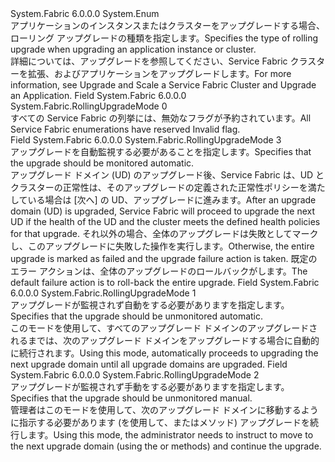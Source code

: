 <Type Name="RollingUpgradeMode" FullName="System.Fabric.RollingUpgradeMode">
  <TypeSignature Language="C#" Value="public enum RollingUpgradeMode" />
  <TypeSignature Language="ILAsm" Value=".class public auto ansi sealed RollingUpgradeMode extends System.Enum" />
  <TypeSignature Language="DocId" Value="T:System.Fabric.RollingUpgradeMode" />
  <TypeSignature Language="VB.NET" Value="Public Enum RollingUpgradeMode" />
  <TypeSignature Language="F#" Value="type RollingUpgradeMode = " />
  <AssemblyInfo>
    <AssemblyName>System.Fabric</AssemblyName>
    <AssemblyVersion>6.0.0.0</AssemblyVersion>
  </AssemblyInfo>
  <Base>
    <BaseTypeName>System.Enum</BaseTypeName>
  </Base>
  <Docs>
    <summary>
      <para><span data-ttu-id="f78d3-101">アプリケーションのインスタンスまたはクラスターをアップグレードする場合、ローリング アップグレードの種類を指定します。</span><span class="sxs-lookup"><span data-stu-id="f78d3-101">Specifies the type of rolling upgrade when upgrading an application instance or cluster.</span></span></para>
    </summary>
    <remarks>
      <para><span data-ttu-id="f78d3-102">詳細については、アップグレードを参照してください、Service Fabric クラスターを拡張、およびアプリケーションをアップグレードします。</span><span class="sxs-lookup"><span data-stu-id="f78d3-102">For more information, see Upgrade and Scale a Service Fabric Cluster and Upgrade an Application.</span></span></para>
    </remarks>
  </Docs>
  <Members>
    <Member MemberName="Invalid">
      <MemberSignature Language="C#" Value="Invalid" />
      <MemberSignature Language="ILAsm" Value=".field public static literal valuetype System.Fabric.RollingUpgradeMode Invalid = int32(0)" />
      <MemberSignature Language="DocId" Value="F:System.Fabric.RollingUpgradeMode.Invalid" />
      <MemberSignature Language="VB.NET" Value="Invalid" />
      <MemberSignature Language="F#" Value="Invalid = 0" Usage="System.Fabric.RollingUpgradeMode.Invalid" />
      <MemberType>Field</MemberType>
      <AssemblyInfo>
        <AssemblyName>System.Fabric</AssemblyName>
        <AssemblyVersion>6.0.0.0</AssemblyVersion>
      </AssemblyInfo>
      <ReturnValue>
        <ReturnType>System.Fabric.RollingUpgradeMode</ReturnType>
      </ReturnValue>
      <MemberValue>0</MemberValue>
      <Docs>
        <summary>
          <para><span data-ttu-id="f78d3-103">すべての Service Fabric の列挙には、無効なフラグが予約されています。</span><span class="sxs-lookup"><span data-stu-id="f78d3-103">All Service Fabric enumerations have reserved Invalid flag.</span></span></para>
        </summary>
      </Docs>
    </Member>
    <Member MemberName="Monitored">
      <MemberSignature Language="C#" Value="Monitored" />
      <MemberSignature Language="ILAsm" Value=".field public static literal valuetype System.Fabric.RollingUpgradeMode Monitored = int32(3)" />
      <MemberSignature Language="DocId" Value="F:System.Fabric.RollingUpgradeMode.Monitored" />
      <MemberSignature Language="VB.NET" Value="Monitored" />
      <MemberSignature Language="F#" Value="Monitored = 3" Usage="System.Fabric.RollingUpgradeMode.Monitored" />
      <MemberType>Field</MemberType>
      <AssemblyInfo>
        <AssemblyName>System.Fabric</AssemblyName>
        <AssemblyVersion>6.0.0.0</AssemblyVersion>
      </AssemblyInfo>
      <ReturnValue>
        <ReturnType>System.Fabric.RollingUpgradeMode</ReturnType>
      </ReturnValue>
      <MemberValue>3</MemberValue>
      <Docs>
        <summary>
          <para><span data-ttu-id="f78d3-104">アップグレードを自動監視する必要があることを指定します。</span><span class="sxs-lookup"><span data-stu-id="f78d3-104">Specifies that the upgrade should be monitored automatic.</span></span></para>
        </summary>
        <remarks>
          <para><span data-ttu-id="f78d3-105">アップグレード ドメイン (UD) のアップグレード後、Service Fabric は、UD とクラスターの正常性は、そのアップグレードの定義された正常性ポリシーを満たしている場合は [次へ] の UD、アップグレードに進みます。</span><span class="sxs-lookup"><span data-stu-id="f78d3-105">After an upgrade domain (UD) is upgraded, Service Fabric will proceed to upgrade the next UD if the health of the UD and the cluster meets the defined health policies for that upgrade.</span></span> <span data-ttu-id="f78d3-106">それ以外の場合、全体のアップグレードは失敗としてマークし、このアップグレードに失敗した操作を実行します。</span><span class="sxs-lookup"><span data-stu-id="f78d3-106">Otherwise, the entire upgrade is marked as failed and the upgrade failure action is taken.</span></span> <span data-ttu-id="f78d3-107">既定のエラー アクションは、全体のアップグレードのロールバックがします。</span><span class="sxs-lookup"><span data-stu-id="f78d3-107">The default failure action is to roll-back the entire upgrade.</span></span></para>
        </remarks>
      </Docs>
    </Member>
    <Member MemberName="UnmonitoredAuto">
      <MemberSignature Language="C#" Value="UnmonitoredAuto" />
      <MemberSignature Language="ILAsm" Value=".field public static literal valuetype System.Fabric.RollingUpgradeMode UnmonitoredAuto = int32(1)" />
      <MemberSignature Language="DocId" Value="F:System.Fabric.RollingUpgradeMode.UnmonitoredAuto" />
      <MemberSignature Language="VB.NET" Value="UnmonitoredAuto" />
      <MemberSignature Language="F#" Value="UnmonitoredAuto = 1" Usage="System.Fabric.RollingUpgradeMode.UnmonitoredAuto" />
      <MemberType>Field</MemberType>
      <AssemblyInfo>
        <AssemblyName>System.Fabric</AssemblyName>
        <AssemblyVersion>6.0.0.0</AssemblyVersion>
      </AssemblyInfo>
      <ReturnValue>
        <ReturnType>System.Fabric.RollingUpgradeMode</ReturnType>
      </ReturnValue>
      <MemberValue>1</MemberValue>
      <Docs>
        <summary>
          <para><span data-ttu-id="f78d3-108">アップグレードが監視されず自動をする必要がありますを指定します。</span><span class="sxs-lookup"><span data-stu-id="f78d3-108">Specifies that the upgrade should be unmonitored automatic.</span></span></para>
        </summary>
        <remarks>
          <para><span data-ttu-id="f78d3-109">このモードを使用して、すべてのアップグレード ドメインのアップグレードされるまでは、次のアップグレード ドメインをアップグレードする場合に自動的に続行されます。</span><span class="sxs-lookup"><span data-stu-id="f78d3-109">Using this mode,  automatically proceeds to upgrading the next upgrade domain until all upgrade domains are upgraded.</span></span></para>
        </remarks>
      </Docs>
    </Member>
    <Member MemberName="UnmonitoredManual">
      <MemberSignature Language="C#" Value="UnmonitoredManual" />
      <MemberSignature Language="ILAsm" Value=".field public static literal valuetype System.Fabric.RollingUpgradeMode UnmonitoredManual = int32(2)" />
      <MemberSignature Language="DocId" Value="F:System.Fabric.RollingUpgradeMode.UnmonitoredManual" />
      <MemberSignature Language="VB.NET" Value="UnmonitoredManual" />
      <MemberSignature Language="F#" Value="UnmonitoredManual = 2" Usage="System.Fabric.RollingUpgradeMode.UnmonitoredManual" />
      <MemberType>Field</MemberType>
      <AssemblyInfo>
        <AssemblyName>System.Fabric</AssemblyName>
        <AssemblyVersion>6.0.0.0</AssemblyVersion>
      </AssemblyInfo>
      <ReturnValue>
        <ReturnType>System.Fabric.RollingUpgradeMode</ReturnType>
      </ReturnValue>
      <MemberValue>2</MemberValue>
      <Docs>
        <summary>
          <para><span data-ttu-id="f78d3-110">アップグレードが監視されず手動をする必要がありますを指定します。</span><span class="sxs-lookup"><span data-stu-id="f78d3-110">Specifies that the upgrade should be unmonitored manual.</span></span></para>
        </summary>
        <remarks>
          <para><span data-ttu-id="f78d3-111">管理者はこのモードを使用して、次のアップグレード ドメインに移動するように指示する必要があります (を使用して、<see cref="M:System.Fabric.FabricClient.ApplicationManagementClient.MoveNextApplicationUpgradeDomainAsync(System.Fabric.ApplicationUpgradeProgress)" />または<see cref="M:System.Fabric.FabricClient.ClusterManagementClient.MoveNextFabricUpgradeDomainAsync(System.Fabric.FabricUpgradeProgress)" />メソッド) アップグレードを続行します。</span><span class="sxs-lookup"><span data-stu-id="f78d3-111">Using this mode, the administrator needs to instruct  to move to the next upgrade domain (using the <see cref="M:System.Fabric.FabricClient.ApplicationManagementClient.MoveNextApplicationUpgradeDomainAsync(System.Fabric.ApplicationUpgradeProgress)" /> or <see cref="M:System.Fabric.FabricClient.ClusterManagementClient.MoveNextFabricUpgradeDomainAsync(System.Fabric.FabricUpgradeProgress)" /> methods) and continue the upgrade.</span></span></para>
        </remarks>
      </Docs>
    </Member>
  </Members>
</Type>